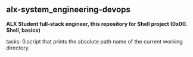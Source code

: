## alx-system_engineering-devops
 **ALX Student full-stack engineer, this repository  for Shell project (0x00. Shell, basics)**

tasks:
    0.script that prints the absolute path name of the current working directory.
    